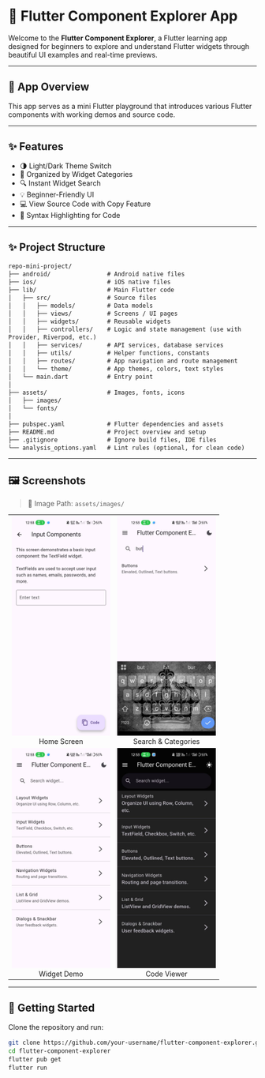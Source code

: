 # 🚀 Flutter Component Explorer App

Welcome to the **Flutter Component Explorer**, a Flutter learning app designed for beginners to explore and understand Flutter widgets through beautiful UI examples and real-time previews.

---

## 📱 App Overview

This app serves as a mini Flutter playground that introduces various Flutter components with working demos and source code.

---

## ✨ Features

- 🌗 Light/Dark Theme Switch
- 🧩 Organized by Widget Categories
- 🔍 Instant Widget Search
- 💡 Beginner-Friendly UI
- 💻 View Source Code with Copy Feature
- 🎨 Syntax Highlighting for Code

---
## ✨ Project Structure 

```
repo-mini-project/
├── android/                # Android native files
├── ios/                    # iOS native files
├── lib/                    # Main Flutter code
│   ├── src/                # Source files
│   │   ├── models/         # Data models
│   │   ├── views/          # Screens / UI pages
│   │   ├── widgets/        # Reusable widgets
│   │   ├── controllers/    # Logic and state management (use with Provider, Riverpod, etc.)
│   │   ├── services/       # API services, database services
│   │   ├── utils/          # Helper functions, constants
│   │   ├── routes/         # App navigation and route management
│   │   └── theme/          # App themes, colors, text styles
│   └── main.dart           # Entry point
│
├── assets/                 # Images, fonts, icons
│   ├── images/
│   └── fonts/
│
├── pubspec.yaml            # Flutter dependencies and assets
├── README.md               # Project overview and setup
├── .gitignore              # Ignore build files, IDE files
└── analysis_options.yaml   # Lint rules (optional, for clean code)
```

---

## 🖼️ Screenshots

> 📁 Image Path: `assets/images/`

<table>
  <tr>
    <td align="center"><img src="assets/images/1.jpg" width="200"/><br/>Home Screen</td>
    <td align="center"><img src="assets/images/2.jpg" width="200"/><br/>Search & Categories</td>
  </tr>
  <tr>
    <td align="center"><img src="assets/images/3.jpg" width="200"/><br/>Widget Demo</td>
    <td align="center"><img src="assets/images/4.jpg" width="200"/><br/>Code Viewer</td>
  </tr>
</table>

---

## 🚀 Getting Started

Clone the repository and run:

```bash
git clone https://github.com/your-username/flutter-component-explorer.git
cd flutter-component-explorer
flutter pub get
flutter run
